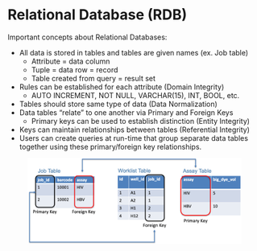 # Relational Database (RDB)

Important concepts about Relational Databases:

* All data is stored in tables and tables are given names (ex. Job table)
  * Attribute = data column
  * Tuple = data row = record
  * Table created from query = result set
* Rules can be established for each attribute (Domain Integrity)
  * AUTO INCREMENT, NOT NULL, VARCHAR(15), INT, BOOL, etc.
* Tables should store same type of data (Data Normalization)
* Data tables “relate” to one another via Primary and Foreign Keys
  * Primary keys can be used to establish distinction (Entity Integrity)
* Keys can maintain relationships between tables (Referential Integrity)
* Users can create queries at run-time that group separate data tables together using these primary/foreign key relationships.

<figure><img src="../../../.gitbook/assets/image (27) (1).png" alt=""><figcaption></figcaption></figure>

